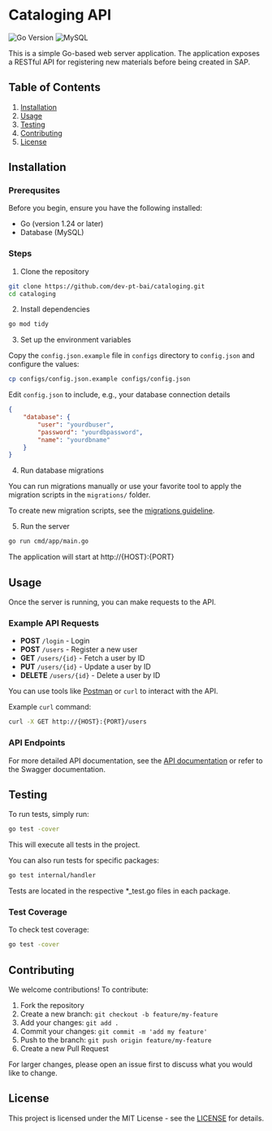 # Cataloging API

![Go Version](https://img.shields.io/badge/go-1.24-blue)
![MySQL](https://img.shields.io/badge/mysql-4479A1?style=flat&logo=mysql&logoColor=white)

This is a simple Go-based web server application. The application exposes a RESTful API for registering new materials before being created in SAP.

## Table of Contents
1. [Installation](#installation)
2. [Usage](#usage)
3. [Testing](#testing)
4. [Contributing](#contributing)
5. [License](#License)

## Installation

### Prerequsites

Before you begin, ensure you have the following installed:

- Go (version 1.24 or later)
- Database (MySQL)

### Steps

1. Clone the repository

```bash
git clone https://github.com/dev-pt-bai/cataloging.git
cd cataloging
```

2. Install dependencies

```bash
go mod tidy
```

3. Set up the environment variables

Copy the `config.json.example` file in `configs` directory to `config.json` and configure the values:

```bash
cp configs/config.json.example configs/config.json
```

Edit `config.json` to include, e.g., your database connection details

```json
{
    "database": {
        "user": "yourdbuser",
        "password": "yourdbpassword",
        "name": "yourdbname"
    }
}
```

4. Run database migrations

You can run migrations manually or use your favorite tool to apply the migration scripts in the `migrations/` folder.

To create new migration scripts, see the [migrations guideline](docs/MIGRATIONS.md).

5. Run the server

```bash
go run cmd/app/main.go
```

The application will start at http://{HOST}:{PORT}

## Usage

Once the server is running, you can make requests to the API.

### Example API Requests

- **POST** `/login` - Login
- **POST** `/users` - Register a new user
- **GET** `/users/{id}` - Fetch a user by ID
- **PUT** `/users/{id}` - Update a user by ID
- **DELETE** `/users/{id}` - Delete a user by ID

You can use tools like [Postman](https://www.postman.com/) or `curl` to interact with the API.

Example `curl` command:
```bash
curl -X GET http://{HOST}:{PORT}/users
```

### API Endpoints

For more detailed API documentation, see the [API documentation](docs/API.md) or refer to the Swagger documentation.

## Testing

To run tests, simply run:
```bash
go test -cover
```

This will execute all tests in the project.

You can also run tests for specific packages:
```bash
go test internal/handler
```

Tests are located in the respective *_test.go files in each package.

### Test Coverage

To check test coverage:
```bash
go test -cover
```

## Contributing

We welcome contributions! To contribute:

1. Fork the repository
2. Create a new branch: `git checkout -b feature/my-feature`
3. Add your changes: `git add .`
4. Commit your changes: `git commit -m 'add my feature'`
5. Push to the branch: `git push origin feature/my-feature`
6. Create a new Pull Request

For larger changes, please open an issue first to discuss what you would like to change.

## License

This project is licensed under the MIT License - see the [LICENSE](LICENSE) for details.